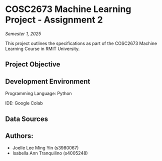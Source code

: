 # COSC2673 Machine Learning Project - Assignment 2
*Semester 1, 2025*

This project outlines the specifications as part of the COSC2673 Machine Learning Course in RMIT University.

## Project Objective 


## Development Environment
Programming Language: Python

IDE: Google Colab

## Data Sources


## Authors:
- Joelle Lee Ming Yin (s3980067)
- Isabella Ann Tranquilino (s4005248)
